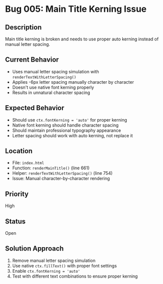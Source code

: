 # Bug 005: Main Title Kerning Issue

## Description
Main title kerning is broken and needs to use proper auto kerning instead of manual letter spacing.

## Current Behavior
- Uses manual letter spacing simulation with `renderTextWithLetterSpacing()`
- Applies -6px letter spacing manually character by character
- Doesn't use native font kerning properly
- Results in unnatural character spacing

## Expected Behavior
- Should use `ctx.fontKerning = 'auto'` for proper kerning
- Native font kerning should handle character spacing
- Should maintain professional typography appearance
- Letter spacing should work with auto kerning, not replace it

## Location
- File: `index.html`
- Function: `renderMainTitle()` (line 661)
- Helper: `renderTextWithLetterSpacing()` (line 754)
- Issue: Manual character-by-character rendering

## Priority
High

## Status
Open

## Solution Approach
1. Remove manual letter spacing simulation
2. Use native `ctx.fillText()` with proper font settings
3. Enable `ctx.fontKerning = 'auto'` 
4. Test with different text combinations to ensure proper kerning